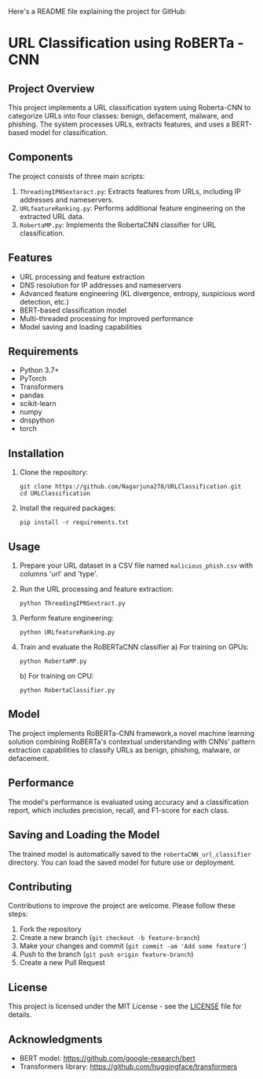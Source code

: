 Here's a README file explaining the project for GitHub:

# URL Classification using RoBERTa - CNN

## Project Overview

This project implements a URL classification system using Roberta-CNN to categorize URLs into four classes: benign, defacement, malware, and phishing. The system processes URLs, extracts features, and uses a BERT-based model for classification.

## Components

The project consists of three main scripts:

1. `ThreadingIPNSextaract.py`: Extracts features from URLs, including IP addresses and nameservers.
2. `URLfeatureRanking.py`: Performs additional feature engineering on the extracted URL data.
3. `RobertaMP.py`: Implements the RobertaCNN classifier for URL classification.

## Features

- URL processing and feature extraction
- DNS resolution for IP addresses and nameservers
- Advanced feature engineering (KL divergence, entropy, suspicious word detection, etc.)
- BERT-based classification model
- Multi-threaded processing for improved performance
- Model saving and loading capabilities

## Requirements

- Python 3.7+
- PyTorch
- Transformers
- pandas
- scikit-learn
- numpy
- dnspython
- torch

## Installation

1. Clone the repository:
   ```
   git clone https://github.com/Nagarjuna278/URLClassification.git
   cd URLClassification
   ```

2. Install the required packages:
   ```
   pip install -r requirements.txt
   ```

## Usage

1. Prepare your URL dataset in a CSV file named `malicious_phish.csv` with columns 'url' and 'type'.

2. Run the URL processing and feature extraction:
   ```
   python ThreadingIPNSextract.py
   ```

3. Perform feature engineering:
   ```
   python URLfeatureRanking.py
   ```

4. Train and evaluate the RoBERTaCNN classifier
   a) For training on GPUs:
   ```
   python RobertaMP.py
   ```

   b) For training on CPU:
   ```
   python RobertaClassifier.py
   ```

## Model

The project implements RoBERTa-CNN framework,a novel machine learning solution combining RoBERTa's contextual understanding with CNNs' pattern extraction capabilities to classify URLs as benign, phishing, malware, or defacement.

## Performance

The model's performance is evaluated using accuracy and a classification report, which includes precision, recall, and F1-score for each class.

## Saving and Loading the Model

The trained model is automatically saved to the `robertaCNN_url_classifier` directory. You can load the saved model for future use or deployment.

## Contributing

Contributions to improve the project are welcome. Please follow these steps:

1. Fork the repository
2. Create a new branch (`git checkout -b feature-branch`)
3. Make your changes and commit (`git commit -am 'Add some feature'`)
4. Push to the branch (`git push origin feature-branch`)
5. Create a new Pull Request

## License

This project is licensed under the MIT License - see the [LICENSE](LICENSE) file for details.

## Acknowledgments

- BERT model: https://github.com/google-research/bert
- Transformers library: https://github.com/huggingface/transformers
